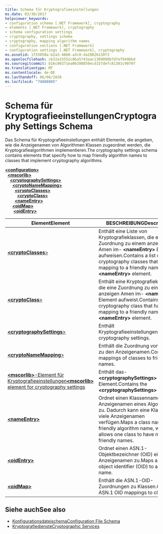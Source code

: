 ```yaml
---
title: Schema für Kryptografieeinstellungen
ms.date: 03/30/2017
helpviewer_keywords:
- configuration schema [.NET Framework], cryptography
- elements [.NET Framework], cryptography
- schema configuration settings
- cryptography, settings schema
- cryptography, mapping algorithm names
- configuration sections [.NET Framework]
- configuration settings [.NET Framework], cryptography
ms.assetid: 1f55050a-b2a3-4868-a3c0-da20826150f3
ms.openlocfilehash: c632a15552c8ba5743aac1309098b7d7ef949bbd
ms.sourcegitcommit: b16c00371ea06398859ecd157defc81301c9070f
ms.translationtype: MT
ms.contentlocale: de-DE
ms.lasthandoff: 06/06/2020
ms.locfileid: "74088005"
---
```

# <a name="cryptography-settings-schema"></a><span data-ttu-id="7d4c1-102">Schema für Kryptografieeinstellungen</span><span class="sxs-lookup"><span data-stu-id="7d4c1-102">Cryptography Settings Schema</span></span>
<span data-ttu-id="7d4c1-103">Das Schema für Kryptografieeinstellungen enthält Elemente, die angeben, wie die Anzeigenamen von Algorithmen Klassen zugeordnet werden, die Kryptografiealgorithmen implementieren.</span><span class="sxs-lookup"><span data-stu-id="7d4c1-103">The cryptography settings schema contains elements that specify how to map friendly algorithm names to classes that implement cryptography algorithms.</span></span>  
  
[**\<configuration>**](../configuration-element.md)\
&nbsp;&nbsp;[**\<mscorlib>**](mscorlib-element-for-cryptography-settings.md)\
&nbsp;&nbsp;&nbsp;&nbsp;[**\<cryptographySettings>**](cryptographysettings-element.md)\
&nbsp;&nbsp;&nbsp;&nbsp;&nbsp;&nbsp;[**\<cryptoNameMapping>**](cryptonamemapping-element.md)\
&nbsp;&nbsp;&nbsp;&nbsp;&nbsp;&nbsp;&nbsp;&nbsp;[**\<cryptoClasses>**](cryptoclasses-element.md)\
&nbsp;&nbsp;&nbsp;&nbsp;&nbsp;&nbsp;&nbsp;&nbsp;&nbsp;&nbsp;[**\<cryptoClass>**](cryptoclass-element.md)\
&nbsp;&nbsp;&nbsp;&nbsp;&nbsp;&nbsp;&nbsp;&nbsp;[**\<nameEntry>**](nameentry-element.md)\
&nbsp;&nbsp;&nbsp;&nbsp;&nbsp;&nbsp;[**\<oidMap>**](oidmap-element.md)\
&nbsp;&nbsp;&nbsp;&nbsp;&nbsp;&nbsp;&nbsp;[**\<oidEntry>**](oidentry-element.md)

|<span data-ttu-id="7d4c1-104">Element</span><span class="sxs-lookup"><span data-stu-id="7d4c1-104">Element</span></span>|<span data-ttu-id="7d4c1-105">BESCHREIBUNG</span><span class="sxs-lookup"><span data-stu-id="7d4c1-105">Description</span></span>|  
|-------------|-----------------|  
|[**\<cryptoClasses**>](cryptoclasses-element.md)|<span data-ttu-id="7d4c1-106">Enthält eine Liste von Kryptografieklassen, die eine Zuordnung zu einem anzeigen Amen im- **\<nameEntry>** Element aufweisen.</span><span class="sxs-lookup"><span data-stu-id="7d4c1-106">Contains a list of cryptography classes that have a mapping to a friendly name in the **\<nameEntry>** element.</span></span>|  
|[**\<cryptoClass**>](cryptoclass-element.md)|<span data-ttu-id="7d4c1-107">Enthält eine Kryptografieklasse, die eine Zuordnung zu einem anzeigen Amen im- **\<nameEntry>** Element aufweist.</span><span class="sxs-lookup"><span data-stu-id="7d4c1-107">Contains a cryptography class that has a mapping to a friendly name in the **\<nameEntry>** element.</span></span>|  
|[**\<cryptographySettings**>](cryptographysettings-element.md)|<span data-ttu-id="7d4c1-108">Enthält Kryptografieeinstellungen.</span><span class="sxs-lookup"><span data-stu-id="7d4c1-108">Contains cryptography settings.</span></span>|  
|[**\<cryptoNameMapping**>](cryptonamemapping-element.md)|<span data-ttu-id="7d4c1-109">Enthält die Zuordnung von Klassen zu den Anzeigenamen.</span><span class="sxs-lookup"><span data-stu-id="7d4c1-109">Contains mappings of classes to friendly names.</span></span>|  
|[<span data-ttu-id="7d4c1-110">**\<mscorlib>**-Element für Kryptografieeinstellungen</span><span class="sxs-lookup"><span data-stu-id="7d4c1-110">**\<mscorlib>** element for cryptography settings</span></span>](mscorlib-element-for-cryptography-settings.md)|<span data-ttu-id="7d4c1-111">Enthält das- **\<cryptographySettings>** Element.</span><span class="sxs-lookup"><span data-stu-id="7d4c1-111">Contains the **\<cryptographySettings>** element.</span></span>|  
|[**\<nameEntry>**](nameentry-element.md)|<span data-ttu-id="7d4c1-112">Ordnet einen Klassennamen dem Anzeigenamen eines Algorithmus zu. Dadurch kann eine Klasse über viele Anzeigenamen verfügen.</span><span class="sxs-lookup"><span data-stu-id="7d4c1-112">Maps a class name to a friendly algorithm name, which allows one class to have many friendly names.</span></span>|  
|[**\<oidEntry>**](oidentry-element.md)|<span data-ttu-id="7d4c1-113">Ordnet einen ASN.1-Objektbezeichner (OID) einem Anzeigenamen zu.</span><span class="sxs-lookup"><span data-stu-id="7d4c1-113">Maps an ASN.1 object identifier (OID) to a friendly name.</span></span>|  
|[**\<oidMap>**](oidmap-element.md)|<span data-ttu-id="7d4c1-114">Enthält die ASN.1-OID-Zuordnungen zu Klassen.</span><span class="sxs-lookup"><span data-stu-id="7d4c1-114">Contains ASN.1 OID mappings to classes.</span></span>|  
  
## <a name="see-also"></a><span data-ttu-id="7d4c1-115">Siehe auch</span><span class="sxs-lookup"><span data-stu-id="7d4c1-115">See also</span></span>

- [<span data-ttu-id="7d4c1-116">Konfigurationsdateischema</span><span class="sxs-lookup"><span data-stu-id="7d4c1-116">Configuration File Schema</span></span>](../index.md)
- [<span data-ttu-id="7d4c1-117">Kryptografiedienste</span><span class="sxs-lookup"><span data-stu-id="7d4c1-117">Cryptographic Services</span></span>](../../../../standard/security/cryptographic-services.md)
